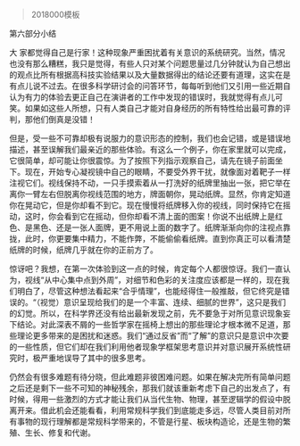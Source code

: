 # 
> 2018000模板



第六部分小结


大 家都觉得自己是行家！这种现象严重困扰着有关意识的系统研究。当然，情况也没有那么糟糕，我只是觉得，有些人只对某个问题思量过几分钟就认为自己想出的观点比所有根据高科技实验结果以及大量数据得出的结论还要有道理，这实在是有点儿说不过去。在很多科学研讨会的问答环节，每每听到他们又引用一些近期自认为有力的体验去更正自己在演讲者的工作中发现的错误时，我就觉得有点儿可笑。如果如这些人所想，只有人类自己才能对自身经历的所有特性给出最可靠的评判，那他们倒真是没错！

但是，受一些不可靠却极有说服力的意识形态的控制，我们也会记错，或是错误地描述，甚至误解我们最亲近的那些体验。有这么一个例子，你在家里就可以完成，它很简单，却可能让你很震惊。为了按照下列指示观察自己，请先在镜子前面坐下。现在，开始专心凝视镜中自己的眼睛，不要受外界干扰，就像面对着靶子一样注视它们。视线保持不动，一只手摸索着从一打洗好的纸牌里抽出一张，把它举在离你一臂左右但脱离你视线范围的地方，牌面朝你，晃动纸牌。显然，你肯定知道你在晃动它，但是你却看不到它。现在慢慢将纸牌移入你的视线，同时保持它在摇动，这时，你会看到它在摇动，但你却看不清上面的图案！你说不出纸牌上是红色、是黑色、还是一张人面牌，更不用说上面的数字了。纸牌渐渐向你的注视点靠拢，此时，你更要集中精力，不能作弊，不能偷偷看纸牌。直到你真正可以看清楚纸牌的时候，纸牌几乎就在你的正前方了。

惊讶吧？我想，在第一次体验到这一点的时候，肯定每个人都很惊讶。我们一直认为，视线“从中心集中点到外周”，对细节和色彩的关注度应该都是一样的，现在我们明白了，尽管这种想法看起来“合乎情理”，也能经得住一般推敲，但它终究是错误的。“（视觉）意识呈现给我们的是一个丰富、连续、细腻的世界”，这只是我们的幻觉。所以，在科学界还没有给出最新发现之前，先不要急于对所见意识现象妄下结论。对此深表不屑的一些哲学家在摇椅上想出的那些理论才根本微不足道，那些理论更多带来的是困扰和迷惑。我们“通过反省”而“了解”的意识只是意识中次要的一些性质，但它们却在我们利用他者现象学框架思考意识并对意识展开系统性研究时，极严重地误导了其中的很多思考。

仍然会有很多难题有待分晓，但此难题非彼困难问题。如果在解决完所有简单问题之后还是剩下一些不可知的神秘残余，那我们就该重新考虑下自己的出发点了，有时候，得用一些激烈的方式才能让我们从当代生物、物理，甚至逻辑学的假设中脱离开来。借此机会还能看看，利用常规科学我们到底能走多远，尽管人类目前对所有事物的现行理解都是常规科学带来的，不管是行星、板块构造论，还是生物的繁殖、生长、修复和代谢。

